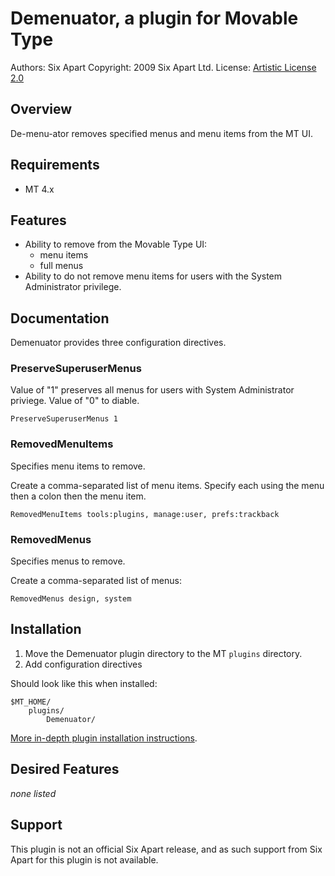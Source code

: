 # Demenuator, a plugin for Movable Type

Authors: Six Apart
Copyright: 2009 Six Apart Ltd.
License: [Artistic License 2.0](http://www.opensource.org/licenses/artistic-license-2.0.php)


## Overview

De-menu-ator removes specified menus and menu items from the MT UI.


## Requirements

* MT 4.x


## Features

* Ability to remove from the Movable Type UI:
    * menu items
    * full menus
* Ability to do not remove menu items for users with the System Administrator privilege.


## Documentation

Demenuator provides three configuration directives.

### PreserveSuperuserMenus

Value of "1" preserves all menus for users with System Administrator priviege. Value of "0" to diable.

    PreserveSuperuserMenus 1

### RemovedMenuItems

Specifies menu items to remove.

Create a comma-separated list of menu items. Specify each using the menu then a colon then the menu item.

    RemovedMenuItems tools:plugins, manage:user, prefs:trackback

### RemovedMenus

Specifies menus to remove.

Create a comma-separated list of menus:

    RemovedMenus design, system


## Installation

1. Move the Demenuator plugin directory to the MT `plugins` directory.
2. Add configuration directives

Should look like this when installed:

    $MT_HOME/
        plugins/
            Demenuator/

[More in-depth plugin installation instructions](http://tinyurl.com/easy-plugin-install).


## Desired Features

*none listed*


## Support

This plugin is not an official Six Apart release, and as such support from Six Apart for this plugin is not available.
